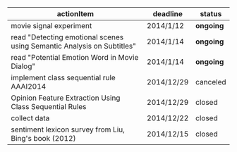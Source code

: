 | actionItem                                              | deadline   | status      |
|---------------------------------------------------------|------------|-------------|
| movie signal experiment                                 | 2014/1/12  | **ongoing** |
| read "Detecting emotional scenes using Semantic Analysis on Subtitles" | 2014/1/14  | **ongoing** |
| read "Potential Emotion Word in Movie Dialog"           | 2014/1/14  | **ongoing** |
| implement class sequential rule AAAI2014                | 2014/12/29 | canceled    |
| Opinion Feature Extraction Using Class Sequential Rules | 2014/12/29 | closed      |
| collect data                                            | 2014/12/22 | closed      |
| sentiment lexicon survey from Liu, Bing's book (2012)   | 2014/12/15 | closed      |

